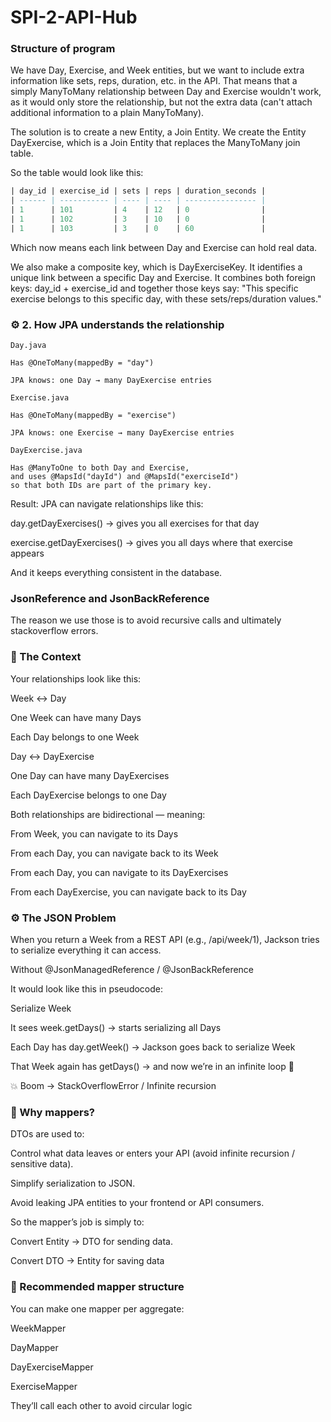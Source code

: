 # SPI-2-API-Hub


### Structure of program
We have Day, Exercise, and Week entities, but we want to include extra information like sets, reps, duration, etc. in the API. That means that a simply ManyToMany relationship between Day and Exercise wouldn't work, as it would only store the relationship, but not the extra data (can't attach additional information to a plain ManyToMany).

The solution is to create a new Entity, a Join Entity. We create the Entity DayExercise, which is a Join Entity that replaces the ManyToMany join table.

So the table would look like this:

````sql
| day_id | exercise_id | sets | reps | duration_seconds |
| ------ | ----------- | ---- | ---- | ---------------- |
| 1      | 101         | 4    | 12   | 0                |
| 1      | 102         | 3    | 10   | 0                |
| 1      | 103         | 3    | 0    | 60               |
````

Which now means each link between Day and Exercise can hold real data.

We also make a composite key, which is DayExerciseKey. It identifies a unique link between a specific Day and Exercise. It combines both foreign keys: day_id + exercise_id and together those keys say: "This specific exercise belongs to this specific day, with these sets/reps/duration values."

### ⚙️ 2. How JPA understands the relationship
````plaintext
Day.java

Has @OneToMany(mappedBy = "day")

JPA knows: one Day → many DayExercise entries
````

````plaintext
Exercise.java

Has @OneToMany(mappedBy = "exercise")

JPA knows: one Exercise → many DayExercise entries
````

````plaintext
DayExercise.java

Has @ManyToOne to both Day and Exercise,
and uses @MapsId("dayId") and @MapsId("exerciseId")
so that both IDs are part of the primary key.
````

Result:
JPA can navigate relationships like this:

day.getDayExercises() → gives you all exercises for that day

exercise.getDayExercises() → gives you all days where that exercise appears

And it keeps everything consistent in the database.

### JsonReference and JsonBackReference
The reason we use those is to avoid recursive calls and ultimately stackoverflow errors.

### 🧠 The Context

Your relationships look like this:

Week ↔ Day

One Week can have many Days

Each Day belongs to one Week

Day ↔ DayExercise

One Day can have many DayExercises

Each DayExercise belongs to one Day

Both relationships are bidirectional — meaning:

From Week, you can navigate to its Days

From each Day, you can navigate back to its Week

From each Day, you can navigate to its DayExercises

From each DayExercise, you can navigate back to its Day

### ⚙️ The JSON Problem

When you return a Week from a REST API (e.g., /api/week/1), Jackson tries to serialize everything it can access.

Without @JsonManagedReference / @JsonBackReference

It would look like this in pseudocode:

Serialize Week

It sees week.getDays() → starts serializing all Days

Each Day has day.getWeek() → Jackson goes back to serialize Week

That Week again has getDays() → and now we’re in an infinite loop 🔁

💥 Boom → StackOverflowError / Infinite recursion

### 🧠 Why mappers?

DTOs are used to:

Control what data leaves or enters your API (avoid infinite recursion / sensitive data).

Simplify serialization to JSON.

Avoid leaking JPA entities to your frontend or API consumers.

So the mapper’s job is simply to:

Convert Entity → DTO for sending data.

Convert DTO → Entity for saving data

### 🧩 Recommended mapper structure

You can make one mapper per aggregate:

WeekMapper

DayMapper

DayExerciseMapper

ExerciseMapper

They’ll call each other to avoid circular logic